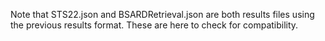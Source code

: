 Note that STS22.json and BSARDRetrieval.json are both results files using the previous results format. These are here to check for compatibility.
